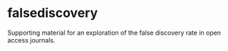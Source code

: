 # falsediscovery
Supporting material for an exploration of the false discovery rate in open access journals.

